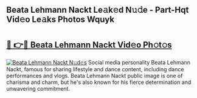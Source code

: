## Beata Lehmann Nackt Le𝚊k𝚎d N𝚞𝚍e - Part-Hqt Vid𝚎o Le𝚊ks Photos Wquyk

# <h2><a href="http://fb58ddf.evod.top/?m=Beata+Lehmann+Nackt">🔗 👉🔴 Beata Lehmann Nackt Vid𝚎o Ph𝚘t𝚘s</a></h2>

[![Beata Lehmann Nackt N𝚞d𝚎s](https://i.imgur.com/8V9OHl7.gif)](http://fb58ddf.evod.top/?m=Beata+Lehmann+Nackt)
Social media personality Beata Lehmann Nackt, famous for sharing lifestyle and dance content, including dance performances and vlogs. Beata Lehmann Nackt public image is one of charisma and charm, but he's also known for his fierce determination and unwavering commitment. 
